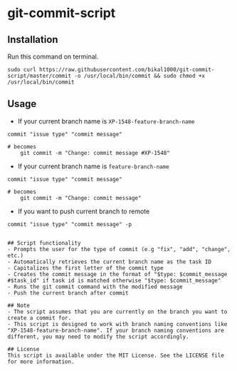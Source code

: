 # git-commit-script

## Installation

Run this command on terminal.

```shell
sudo curl https://raw.githubusercontent.com/bikal1000/git-commit-script/master/commit -o /usr/local/bin/commit && sudo chmod +x /usr/local/bin/commit
```

## Usage
* If your current branch name is `XP-1548-feature-branch-name`

```shell
commit "issue type" "commit message"

# becomes
    git commit -m "Change: commit message #XP-1548"
```

* If your current branch name is `feature-branch-name`

```shell
commit "issue type" "commit message"

# becomes
    git commit -m "Change: commit message"
```

* If you want to push current branch to remote
```shell
commit "issue type" "commit message" -p


## Script functionality
- Prompts the user for the type of commit (e.g "fix", "add", "change", etc.)
- Automatically retrieves the current branch name as the task ID
- Capitalizes the first letter of the commit type
- Creates the commit message in the format of "$type: $commit_message #$task_id" if task id is matched otherwise "$type: $commit_message"
- Runs the git commit command with the modified message
- Push the current branch after commit 

## Note
- The script assumes that you are currently on the branch you want to create a commit for.
- This script is designed to work with branch naming conventions like "XP-1548-feature-branch-name". If your branch naming conventions are different, you may need to modify the script accordingly.

## License
This script is available under the MIT License. See the LICENSE file for more information.